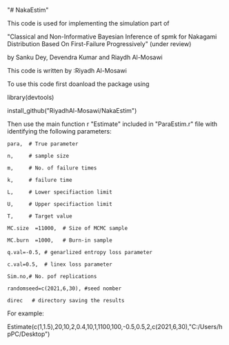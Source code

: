 "# NakaEstim" 

This code is used for implementing the simulation part of 

   "Classical and Non-Informative Bayesian Inference of spmk for
    Nakagami Distribution Based On First-Failure Progressively" (under review)
    
   by  Sanku Dey, Devendra Kumar and Riaydh Al-Mosawi

This code is written by :Riyadh Al-Mosawi

To use this code first doanload the package using

library(devtools)
    
install_github("RiyadhAl-Mosawi/NakaEstim")

Then use the main function r "Estimate" included in "ParaEstim.r" file with identifying the following parameters:

    para,  # True parameter
    
    n,     # sample size
    
    m,     # No. of failure times
    
    k,     # failure time
    
    L,     # Lower specifiaction limit
    
    U,     # Upper specifiaction limit
    
    T,     # Target value
    
    MC.size  =11000,  # Size of MCMC sample   
    
    MC.burn  =1000,   # Burn-in sample
    
    q.val=-0.5, # genarlized entropy loss parameter
    
    c.val=0.5,  # linex loss parameter
    
    Sim.no,# No. pof replications
    
    randomseed=c(2021,6,30), #seed nomber
    
    direc   # directory saving the results

For example:

Estimate(c(1,1.5),20,10,2,0.4,10,1,1100,100,-0.5,0.5,2,c(2021,6,30),"C:/Users/hpPC/Desktop")


